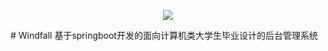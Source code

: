 <p align="center">
<a href="https://github.com/sabredon/springboot-explore" target="_blank">
	<img src="https://raw.githubusercontent.com/Planeswalker/Windfall/master/logo.png" width=""/>
</a>
</p>
# Windfall
基于springboot开发的面向计算机类大学生毕业设计的后台管理系统
